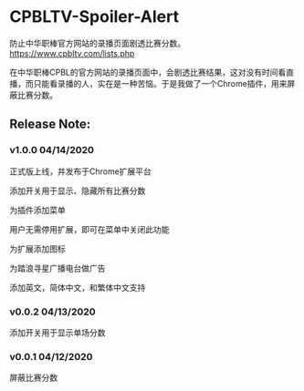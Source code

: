 # CPBLTV-Spoiler-Alert
防止中华职棒官方网站的录播页面剧透比赛分数。https://www.cpbltv.com/lists.php

在中华职棒CPBL的官方网站的录播页面中，会剧透比赛结果，这对没有时间看直播，而只能看录播的人，实在是一种苦恼。于是我做了一个Chrome插件，用来屏蔽比赛分数。

## Release Note:

### v1.0.0 04/14/2020

正式版上线，并发布于Chrome扩展平台

添加开关用于显示、隐藏所有比赛分数

为插件添加菜单

用户无需停用扩展，即可在菜单中关闭此功能

为扩展添加图标

为踏浪寻星广播电台做广告

添加英文，简体中文，和繁体中文支持

### v0.0.2 04/13/2020

添加开关用于显示单场分数

### v0.0.1 04/12/2020

屏蔽比赛分数

